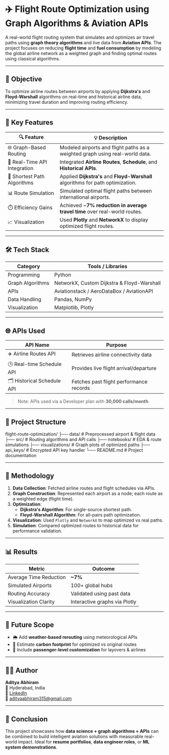 
# ✈️ Flight Route Optimization using Graph Algorithms & Aviation APIs

A real-world flight routing system that simulates and optimizes air travel paths using **graph theory algorithms** and live data from **Aviation APIs**. The project focuses on reducing **flight time** and **fuel consumption** by modeling the global airline network as a weighted graph and finding optimal routes using classical algorithms.

---

## 🎯 Objective

To optimize airline routes between airports by applying **Dijkstra's** and **Floyd-Warshall** algorithms on real-time and historical airline data, minimizing travel duration and improving routing efficiency.

---

## 🚀 Key Features

| 🔍 Feature                     | 💡 Description                                                                 |
|-------------------------------|--------------------------------------------------------------------------------|
| 🌐 Graph-Based Routing         | Modeled airports and flight paths as a weighted graph using real-world data.  |
| 📡 Real-Time API Integration  | Integrated **Airline Routes**, **Schedule**, and **Historical APIs**.         |
| 🧠 Shortest Path Algorithms   | Applied **Dijkstra's** and **Floyd-Warshall** algorithms for path optimization.|
| 📊 Route Simulation           | Simulated optimal flight paths between international airports.                |
| ⏱️ Efficiency Gains           | Achieved ~**7% reduction in average travel time** over real-world routes.     |
| 📈 Visualization              | Used **Plotly** and **NetworkX** to display optimized flight routes.          |

---

## 🛠️ Tech Stack

| Category         | Tools / Libraries                             |
|------------------|------------------------------------------------|
| Programming      | Python                                         |
| Graph Algorithms | NetworkX, Custom Dijkstra & Floyd-Warshall    |
| APIs             | Aviationstack / AeroDataBox / AviationAPI     |
| Data Handling    | Pandas, NumPy                                  |
| Visualization    | Matplotlib, Plotly                             |

---

## 🌐 APIs Used

| API Name                 | Purpose                                 |
|--------------------------|------------------------------------------|
| ✈️ Airline Routes API     | Retrieves airline connectivity data      |
| 🕒 Real-time Schedule API | Provides live flight arrival/departure   |
| 🗂️ Historical Schedule API| Fetches past flight performance records  |

> Note: APIs used via a Developer plan with **30,000 calls/month**.

---

## 📁 Project Structure



flight-route-optimization/
├── data/                 # Preprocessed airport & flight data
├── src/                  # Routing algorithms and API calls
├── notebooks/            # EDA & route simulations
├── visualizations/       # Graph plots of optimized paths
├── api\_keys/             # Encrypted API key handler
└── README.md             # Project documentation



---

## 🧪 Methodology

1. **Data Collection**: Fetched airline routes and flight schedules via APIs.
2. **Graph Construction**: Represented each airport as a node; each route as a weighted edge (flight time).
3. **Optimization**:
   - **Dijkstra's Algorithm**: For single-source shortest path.
   - **Floyd-Warshall Algorithm**: For all-pairs path optimization.
4. **Visualization**: Used `Plotly` and `NetworkX` to map optimized vs real paths.
5. **Simulation**: Compared optimized routes to historical data for performance validation.

---

## 📊 Results

| Metric                        | Outcome                    |
|-------------------------------|-----------------------------|
| Average Time Reduction        | **~7%**                     |
| Simulated Airports            | 100+ global hubs            |
| Routing Accuracy              | Validated using past data   |
| Visualization Clarity         | Interactive graphs via Plotly|

---
## 🔭 Future Scope

- 🌦️ Add **weather-based rerouting** using meteorological APIs  
- 🌱 Estimate **carbon footprint** for optimized vs original routes  
- 📍 Include **passenger-level customization** for layovers & airlines  

---

## 👨‍💻 Author

**Aditya Abhiram**  
📍 Hyderabad, India  
🔗 [LinkedIn](https://linkedin.com/in/adityaabhiram315)  
📧 [adityaabhiram315@gmail.com](mailto:adityaabhiram315@gmail.com)

---

## 🏁 Conclusion

This project showcases how **data science + graph algorithms + APIs** can be combined to build intelligent aviation solutions with measurable real-world impact. Ideal for **resume portfolios**, **data engineer roles**, or **ML system demonstrations**.

